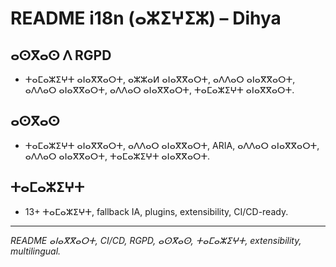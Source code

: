 # README i18n (ⴰⵣⵉⵖⵉⵣ) – Dihya

## ⴰⵙⴳⴰⵙ ⴷ RGPD
- ⵜⴰⵎⴰⵣⵉⵖⵜ ⴰⵏⴰⴳⴳⴰⵔⵜ, ⴰⵣⵣⴰⵍ ⴰⵏⴰⴳⴳⴰⵔⵜ, ⴰⴷⴷⴰⵔ ⴰⵏⴰⴳⴳⴰⵔⵜ, ⴰⴷⴷⴰⵔ ⴰⵏⴰⴳⴳⴰⵔⵜ, ⴰⴷⴷⴰⵔ ⴰⵏⴰⴳⴳⴰⵔⵜ, ⵜⴰⵎⴰⵣⵉⵖⵜ ⴰⵏⴰⴳⴳⴰⵔⵜ.

## ⴰⵙⴳⴰⵙ
- ⵜⴰⵎⴰⵣⵉⵖⵜ ⴰⵏⴰⴳⴳⴰⵔⵜ, ⴰⴷⴷⴰⵔ ⴰⵏⴰⴳⴳⴰⵔⵜ, ARIA, ⴰⴷⴷⴰⵔ ⴰⵏⴰⴳⴳⴰⵔⵜ, ⴰⴷⴷⴰⵔ ⴰⵏⴰⴳⴳⴰⵔⵜ, ⵜⴰⵎⴰⵣⵉⵖⵜ ⴰⵏⴰⴳⴳⴰⵔⵜ.

## ⵜⴰⵎⴰⵣⵉⵖⵜ
- 13+ ⵜⴰⵎⴰⵣⵉⵖⵜ, fallback IA, plugins, extensibility, CI/CD-ready.

---

*README ⴰⵏⴰⴳⴳⴰⵔⵜ, CI/CD, RGPD, ⴰⵙⴳⴰⵙ, ⵜⴰⵎⴰⵣⵉⵖⵜ, extensibility, multilingual.*
